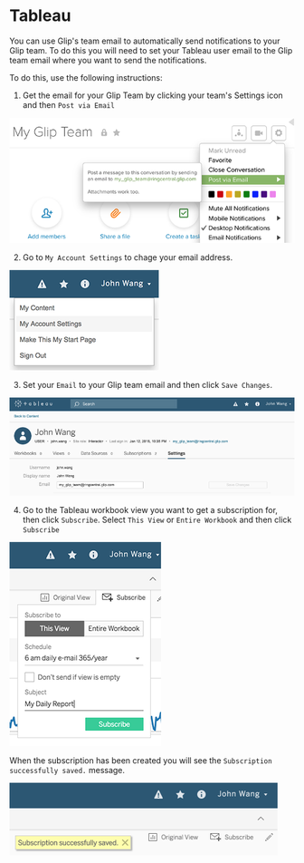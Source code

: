 # Tableau

You can use Glip's team email to automatically send notifications to your Glip team. To do this you will need to set your Tableau user email to the Glip team email where you want to send the notifications. 

To do this, use the following instructions:

1) Get the email for your Glip Team by clicking your team's Settings icon and then `Post via Email`

![](images/tableau_01_glip_email_2.png)

2) Go to `My Account Settings` to chage your email address.

![](images/tableau_02_my_account_settings_2.png)

3) Set your `Email` to your Glip team email and then click `Save Changes`.

![](images/tableau_03_update_email_2.png)

4) Go to the Tableau workbook view you want to get a subscription for, then click `Subscribe`. Select `This View` or `Entire Workbook` and then click `Subscribe`

![](images/tableau_04_subscribe_2.png)

When the subscription has been created you will see the `Subscription successfully saved.` message.

![](images/tableau_05_subscribed.png)